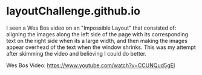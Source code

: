 # layoutChallenge.github.io
I seen a Wes Bos video on an "Impossible Layout" that consisted of: aligning the images along the left side of the page with its corresponding text on the right side when its a large width, and then making the images appear overhead of the text when the window shrinks. This was my attempt after skimming the video and believing I could do better.

Wes Bos Video: https://www.youtube.com/watch?v=CCUNQud5gEI

